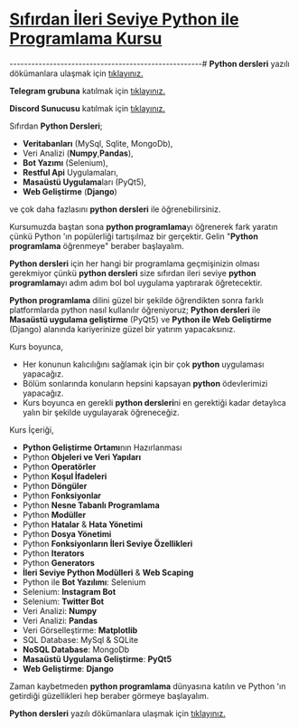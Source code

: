 
# [Sıfırdan İleri Seviye Python ile Programlama Kursu](https://www.udemy.com/course/python-dersleri/?referralCode=666A69FA11897970EE46)
-----------------------------------------------------#
**Python dersleri** yazılı dökümanlara ulaşmak için [tıklayınız.](https://sadikturan.com/python-dersleri)

**Telegram grubuna** katılmak için [tıklayınız.](https://t.me/joinchat/PmV2Xhw1ZaeIq9EINxJNvg)

**Discord Sunucusu** katılmak için [tıklayınız.](https://discord.com/invite/rANTmRzuHZ)

Sıfırdan **Python Dersleri**;

- **Veritabanları** (MySql, Sqlite, MongoDb), 
- Veri Analizi (**Numpy**,**Pandas**), 
- **Bot Yazımı** (Selenium), 
- **Restful Api** Uygulamaları,
- **Masaüstü Uygulama**ları (PyQt5), 
- **Web Geliştirme** (**Django**) 

ve çok daha fazlasını **python dersleri** ile öğrenebilirsiniz.

Kursumuzda baştan sona **python programlama**yı öğrenerek fark yaratın çünkü Python 'ın popülerliği tartışılmaz bir gerçektir. Gelin "**Python programlama** öğrenmeye" beraber başlayalım.

**Python dersleri** için her hangi bir programlama geçmişinizin olması gerekmiyor çünkü **python dersleri** size sıfırdan ileri seviye **python programlama**yı adım adım bol bol uygulama yaptırarak öğretecektir.

**Python programlama** dilini güzel bir şekilde öğrendikten sonra farklı platformlarda python nasıl kullanılır öğreniyoruz; **Python dersleri** ile **Masaüstü uygulama geliştirme** (PyQt5) ve **Python ile Web Geliştirme** (Django) alanında kariyerinize güzel bir yatırım yapacaksınız.

Kurs boyunca,

- Her konunun kalıcılığını sağlamak için bir çok **python** uygulaması yapacağız.
- Bölüm sonlarında konuların hepsini kapsayan **python** ödevlerimizi yapacağız.
- Kurs boyunca en gerekli **python dersleri**ni en gerektiği kadar detaylıca yalın bir şekilde uygulayarak öğreneceğiz. 

Kurs İçeriği,

- **Python Geliştirme Ortamı**nın Hazırlanması
- Python **Objeleri ve Veri Yapıları**
- Python **Operatörler**
- Python **Koşul İfadeleri**
- Python **Döngüler**
- Python **Fonksiyonlar**
- Python **Nesne Tabanlı Programlama**
- Python **Modüller**
- Python **Hatalar** & **Hata Yönetimi**
- Python **Dosya Yönetimi**
- Python **Fonksiyonların İleri Seviye Özellikleri**
- Python **Iterators**
- Python **Generators**
- **İleri Seviye Python Modülleri**  & **Web Scaping**
- Python ile **Bot Yazılımı**: Selenium
- Selenium: **Instagram Bot**
- Selenium: **Twitter Bot**
- Veri Analizi: **Numpy**
- Veri Analizi: **Pandas**
- Veri Görselleştirme: **Matplotlib**
- SQL Database: MySql & SQLite
- **NoSQL Database**: MongoDb
- **Masaüstü Uygulama Geliştirme**: **PyQt5**
- **Web Geliştirme**: **Django**

Zaman kaybetmeden **python programlama** dünyasına katılın ve Python 'ın getirdiği güzellikleri hep beraber görmeye başlayalım.

**Python dersleri** yazılı dökümanlara ulaşmak için [tıklayınız.](https://sadikturan.com/python-dersleri)
